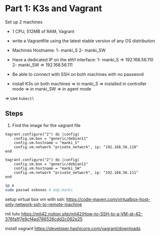 # Part 1: K3s and Vagrant
Set up 2 machines
- 1 CPU, 512MB of RAM, Vagrant
- write a Vagrantfile using the latest stable version of any OS distribution

- Machines Hostname:
    1- manki_S
    2- manki_SW

- Have a dedicated IP on the eth1 interface:
    1- manki_S => 192.168.56.110
    2- manki_SW => 192.168.56.111

- Be able to connect with SSH on both machines with no password
- install K3s on both machines
    => in manki_S => installed in controller mode
    => in manki_SW => in agent mode

=> use `kubectl`

## Steps
1.  Find the image for the vagrant file

```
Vagrant.configure("2") do |config|
    config.vm.box = "generic/debian11"
    config.vm.hostname = "manki_S"
    config.vm.network "private_network", ip: "192.168.56.110"
end
```

```
Vagrant.configure("2") do |config|
    config.vm.box = "generic/debian11"
    config.vm.hostname = "manki_SW"
    config.vm.network "private_network", ip: "192.168.56.111"
end
```
```bash
ip a
sudo passwd osboxes # mdp:manki
```
setup virtual box vm with ssh:
https://code-maven.com/virtualbox-host-only-network-ssh-to-remote-machine

mli tuto
https://mli42.notion.site/mli42/How-to-SSH-to-a-VM-at-42-376fa1f7e9cf4ed786526cdd2c062e25

install vagrant 
https://developer.hashicorp.com/vagrant/downloads